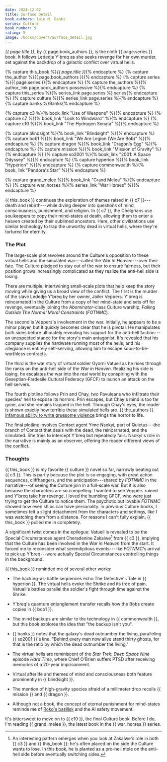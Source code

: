 ```yaml
---
date: 2024-12-02
title: Surface Detail
book_authors: Iain M. Banks
series: Culture
book_number: 9
rating: 5
image: /books/covers/surface_detail.jpg
---
```


<cite class="book-title">{{ page.title }}</cite>, by <span
class="author-name">{{ page.book_authors }}</span>, is the ninth <span
class="book-series">{{ page.series }}</span> book. It follows Lededje Y'breq
as she seeks revenge for her own murder, set against the backdrop of a
galactic conflict over virtual hells.

{% capture this_book %}<cite class="book-title">{{ page.title }}</cite>{% endcapture %}
{% capture the_author %}<span class="author-name">{{ page.book_authors }}</span>{% endcapture %}
{% capture series %}<span class="book-series">{{ page.series }}</span>{% endcapture %}
{% capture the_authors %}{% author_link page.book_authors possessive %}{% endcapture %}
{% capture this_series %}{% series_link page.series %} series{% endcapture %}
{% capture culture %}{% series_link page.series %}{% endcapture %}
{% capture banks %}<span class="author-name">Banks</span>{% endcapture %}

{% capture c3 %}{% book_link "Use of Weapons" %}{% endcapture %}
{% capture c7 %}{% book_link "Look to Windward" %}{% endcapture %}
{% capture c10 %}{% book_link "The Hydrogen Sonata" %}{% endcapture %}

{% capture blindsight %}{% book_link "Blindsight" %}{% endcapture %}
{% capture bob1 %}{% book_link "We Are Legion (We Are Bob)" %}{% endcapture %}
{% capture dragon %}{% book_link "Dragon's Egg" %}{% endcapture %}
{% capture mission %}{% book_link "Mission of Gravity" %}{% endcapture %}
{% capture so2001 %}{% book_link "2001: A Space Odyssey" %}{% endcapture %}
{% capture hyperion %}{% book_link "Hyperion" %}{% endcapture %}
{% capture commonwealth %}{% book_link "Pandora's Star" %}{% endcapture %}

{% capture grand_melee %}{% book_link "Grand Melee" %}{% endcapture %}
{% capture war_horses %}{% series_link "War Horses" %}{% endcapture %}

{{ this_book }} continues the exploration of themes raised in {{ c7 }}---death
and rebirth---while diving deeper into questions of mind, consciousness,
punishment, and religion. In {{ c7 }}, the Chelgrians use soulkeepers to copy
their mind-states at death, allowing them to enter a heaven created by their
sublimed ancestors. Here, other civilizations use similar technology to trap
the unworthy dead in virtual hells, where they're tortured for eternity.

### The Plot

The large-scale plot revolves around the Culture's opposition to these virtual
hells and the simulated war---called the _War in Heaven_---over their fate.
The Culture pledged to stay out of the war to ensure fairness, but their
position grows increasingly complicated as they realize the anti-hell side is
losing.

There are multiple, intertwining small-scale plots that help keep the story
moving while giving us a broad view of the conflict. The first is the murder
of the slave Lededje Y'breq by her owner, Joiler Veppers. Y'breq is
reincarnated in the Culture from a copy of her mind-state and sets off for
revenge, eventually joining the _Abominator_-class Culture warship, _Falling
Outside The Normal Moral Constraints_ (_FOTNMC_).

The second is Veppers's involvement in the war. Initially, he appears to be a
minor player, but it quickly becomes clear that he is pivotal. He manipulates
both sides before ultimately revealing his support for the anti-hell
faction---an unexpected stance for the story's main antagonist. It's revealed
that his company supplies the hardware running most of the hells, and his
allegiance is entirely self-serving, allowing him to escape
soon-to-be-worthless contracts.

The third is the war story of virtual soldier Gyorni Vatueil as he rises
through the ranks on the anti-hell side of the _War in Heaven_. Realizing his
side is losing, he escalates the war into the real world by conspiring with
the Geseptian-Fardesile Cultural Federacy (GFCF) to launch an attack on the
hell servers.

The fourth plotline follows Prin and Chay, two Pavuleans who infiltrate their
species' hell to expose its horrors. Prin escapes, but Chay's mind is too far
gone, and she remains trapped in the hell. Through Chay's eyes, the reader is
shown exactly how terrible these simulated hells are. {{ the_authors }}
[infamous ability to write gruesome violence][wasp] brings the horror to life.

[wasp]: https://en.wikipedia.org/wiki/The_Wasp_Factory

The final plotline involves Contact agent Yime Nsokyi, part of Quietus---the
branch of Contact that deals with the dead, the reincarnated, and the
simulated. She tries to intercept Y'breq but repeatedly fails. Nsokyi's role
in the narrative is mainly as an observer, offering the reader different views
of the conflict.

### Thoughts

{{ this_book }} is my favorite {{ culture }} novel so far, narrowly beating
out {{ c3 }}. This is partly because the plot is so engaging, with great
action sequences, cliffhangers, and the anticipation---shared by _FOTNMC_ in
the narrative---of seeing the Culture join in a full-scale war. But it is also
because the characters are so compelling. I wanted to see Veppers ruined and
Y'breq take her revenge. I loved the bumbling GFCF, who were just trying to
get the Culture to notice them. The psychotic but lovable _FOTNMC_ showed how
even ships can have personality. In previous Culture books, I sometimes felt a
slight detachment from the characters and settings, like I was watching them
from a distance. For reasons I can't fully explain, {{ this_book }} pulled me
in completely.

A significant twist comes in the epilogue: Vatueil is revealed to be the
Special Circumstances agent Cheradenine Zakalwe[^loser] from {{ c3 }},
implying that the Culture has been involved in the _War in Heaven_ from the
start. It forced me to reconsider what serendipitous events---like _FOTNMC_'s
arrival to pick up Y'breq---were actually Special Circumstances controlling
things in the background.

[^loser]:
    An interesting pattern emerges when you look at Zakalwe's role in both {{
    c3 }} and {{ this_book }}: he's often placed on the side the Culture wants
    to lose. In this book, he is planted as a pro-hell mole on the anti-hell
    side before eventually switching sides.

{{ this_book }} reminded me of several other works:

- The hacking-as-battle sequences echo The Detective's Tale in {{ hyperion }}.
  The virtual hells evoke the Shrike and its tree of pain. Vatueil's battles
  parallel the soldier's fight through time against the Shrike.

- Y'breq's quantum entanglement transfer recalls how the Bobs create copies in
  {{ bob1 }}.

- The mind backups are similar to the technology in {{ commonwealth }}, but
  this book explores the idea that "the backup isn't you".

- {{ banks }} notes that the galaxy's dead outnumber the living, paralleling
  {{ so2001 }}'s line: "Behind every man now alive stand thirty ghosts, for
  that is the ratio by which the dead outnumber the living."

- The virtual hells are reminiscent of the _Star Trek: Deep Space Nine_
  episode <cite class="tv-show-title">Hard Time</cite>, where Chief O'Brien
  suffers PTSD after receiving memories of a 20-year imprisonment.

- Virtual afterlife and themes of mind and consciousness both feature
  prominently in {{ blindsight }}.

- The mention of high-gravity species afraid of a millimeter drop recalls {{
  mission }} and {{ dragon }}.

- Although not a book, the concept of eternal punishment for mind-states
  reminds me of [Roko's basilisk][roko] and the AI safety movement.

[roko]: https://en.wikipedia.org/wiki/Roko%27s_basilisk

It's bittersweet to move on to {{ c10 }}, the final Culture book. Before I do,
I'm reading {{ grand_melee }}, the latest book in the {{ war_horses }} series.
